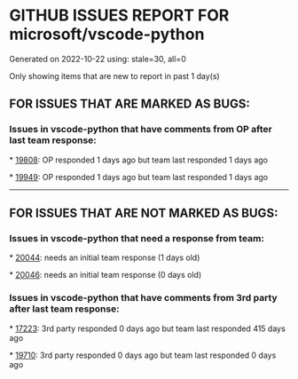
# GITHUB ISSUES REPORT FOR microsoft/vscode-python


Generated on 2022-10-22 using: stale=30, all=0


Only showing items that are new to report in past 1 day(s)


## FOR ISSUES THAT ARE MARKED AS BUGS:


### Issues in vscode-python that have comments from OP after last team response:


\* [19808](https://github.com/microsoft/vscode-python/issues/19808 "Saving .py files delayed by &quot;Getting code actions from 'isort', 'Python', 'Jupyter'&quot;"): OP responded 1 days ago but team last responded 1 days ago

\* [19949](https://github.com/microsoft/vscode-python/issues/19949 "print() doesn't work in debug console while debugging pytests"): OP responded 1 days ago but team last responded 1 days ago

---

## FOR ISSUES THAT ARE NOT MARKED AS BUGS:


### Issues in vscode-python that need a response from team:


\* [20044](https://github.com/microsoft/vscode-python/issues/20044 "Integrated problems output doesn't support --show-error-codes mypy option"): needs an initial team response (1 days old)

\* [20046](https://github.com/microsoft/vscode-python/issues/20046 "Where did the environment selection go?"): needs an initial team response (0 days old)

### Issues in vscode-python that have comments from 3rd party after last team response:


\* [17223](https://github.com/microsoft/vscode-python/issues/17223 "Prevent vscode from exiting the Python interpreter a script completes"): 3rd party responded 0 days ago but team last responded 415 days ago

\* [19710](https://github.com/microsoft/vscode-python/issues/19710 "Improve inline breakpoint experience to be similar to TypeScript's  "): 3rd party responded 0 days ago but team last responded 0 days ago
